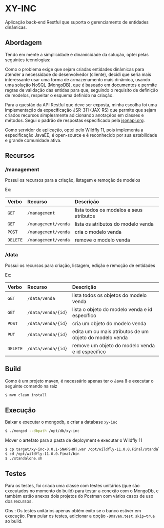 # XY-INC

Aplicação back-end Restful que suporta o gerenciamento de entidades dinâmicas.

## Abordagem

Tendo em mente a simplicidade e dinamicidade da solução, optei pelas seguintes tecnologias:

Como o problema exige que sejam criadas entidades dinâmicas para atender a necessidade do desenvolvedor (cliente), decidi que seria mais interessante usar uma forma de armazenamento mais dinâmica, usando uma solução NoSQL (MongoDB), que é baseado em documentos e permite regras de validação das entidas para que, seguindo o requisito de definição de modelos, respeitar o esquema definido na criação.

Para a questão da API Restful que deve ser exposta, minha escolha foi uma implementação da expecificação JSR-311 (JAX-RS) que permite que sejam criados recursos simplesmente adicionando anotaçẽos em classes e métodos. Segui o padrão de respostas especificado pela [jsonapi.org](http://jsonapi.org).

Como servidor de aplicação, optei pelo Wildfly 11, pois implementa a especificação JavaEE, é open-source e é reconhecido por sua estabilidade e grande comunidade ativa.

## Recursos

### /management

Possui os recursos para a criação, listagem e remoção de modelos

Ex:


| Verbo | Recurso             | Descrição |
| :---- |:--------------------|:--------- |
| `GET`|`/management`|lista todos os modelos e seus atributos |
| `GET`|`/management/venda`|lista os atributos do modelo venda |
| `POST`|`/management/venda`|cria o modelo venda |
| `DELETE`|`/management/venda`|remove o modelo venda |

### /data

Possui os recursos para criação, listagem, edição e remoção de entidades

Ex:

| Verbo | Recurso             | Descrição |
| :---- |:--------------------|:--------- |
| `GET`|`/data/venda`|lista todos os objetos do modelo venda |
| `GET`|`/data/venda/{id}`|lista o objeto do modelo venda e id específico |
| `POST`|`/data/venda/{id}`|cria um objeto do modelo venda |
| `PUT`|`/data/venda/{id}`|edita um ou mais atributos de um objeto do modelo venda |
| `DELETE`|`/data/venda/{id}`|remove um objeto do modelo venda e id especifico |

## Build

Como é um projeto maven, é necessário apenas ter o Java 8 e executar o seguinte comando na raiz

```bash
$ mvn clean install
```

## Execução

Baixar e executar o mongodb, e criar a database `xy-inc`

```bash
$ ./mongod --dbpath /opt/db/xy-inc
```

Mover o artefato para a pasta de deployment e executar o Wildfly 11

```bash
$ cp target/xy-inc-0.0.1-SNAPSHOT.war /opt/wildfly-11.0.0.Final/standalone/deployments/
$ cd /opt/wildfly-11.0.0.Final/bin
$ ./standalone.sh
```

## Testes

Para os testes, foi criada uma classe com testes unitários (que são executados no momento do build) para testar a conexão com o MongoDb, e também estão anexos dois projetos do Postman com vários casos de uso dos recursos.

Obs.: Os testes unitários apenas obtém exito se o banco estiver em execução. Para pular os testes, adicionar a opção `-Dmaven;test.skip=true` ao build.


